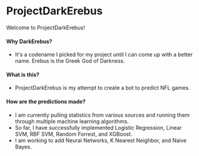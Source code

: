 # ProjectDarkErebus

Welcome to ProjectDarkErebus!

#### Why DarkErebus?
- It's a codename I picked for my project until I can come up with a better name. Erebus is the Greek God of Darkness.

#### What is this?
- ProjectDarkErebus is my attempt to create a bot to predict NFL games.

#### How are the predictions made?
- I am currently pulling statistics from various sources and running them through multiple machine learning algorithms.
- So far, I have successfully implemented Logistic Regression, Linear SVM, RBF SVM, Random Forrest, and XGBoost.
- I am working to add Neural Networks, K Nearest Neighbor, and Naive Bayes.